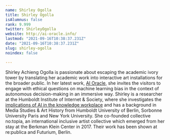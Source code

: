 ```yaml
---
name: Shirley Ogolla
title: Shirley Ogolla
isAlumnus: false
rank: 9.999
twitter: ShirleyOgolla
website: http://ai-oracle.info/
lastmod: "2021-09-16T10:38:37.231Z"
date: "2021-09-16T10:38:37.231Z"
slug: shirley-ogolla
noindex: false

---
```

Shirley Achieng Ogolla is passionate about escaping the academic ivory tower by translating her academic work into interactive art installations for the broader public. In her latest work, [AI Oracle](https://ai-oracle.info/), she invites the visitors to engage with ethical questions on machine learning bias in the context of autonomous decision-making in an immersive way. Shirley is a researcher at the Humboldt Institute of Internet & Society, where she investigates the [implications of AI in the knowledge workplace](https://www.hiig.de/en/project/kiwi/) and has a background in Media Studies & Art History from Humboldt University of Berlin, Sorbonne University Paris and New York University. She co-founded collective no:topia, an international inclusive artist collective which emerged from her stay at the Berkman Klein Center in 2017. Their work has been shown at re:publica and Futurium, Berlin.